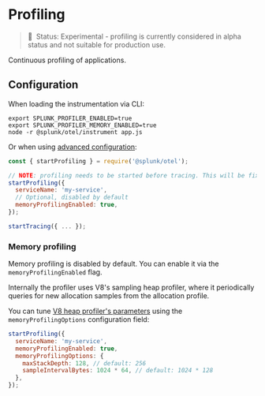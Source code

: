 # Profiling

> :construction: &nbsp;Status: Experimental - profiling is currently considered in alpha status and not suitable for production use.

Continuous profiling of applications.

## Configuration

When loading the instrumentation via CLI:

```
export SPLUNK_PROFILER_ENABLED=true
export SPLUNK_PROFILER_MEMORY_ENABLED=true
node -r @splunk/otel/instrument app.js
```

Or when using [advanced configuration](advanced-config.md):

```javascript
const { startProfiling } = require('@splunk/otel');

// NOTE: profiling needs to be started before tracing. This will be fixed in future versions.
startProfiling({
  serviceName: 'my-service',
  // Optional, disabled by default
  memoryProfilingEnabled: true,
});

startTracing({ ... });
```


### Memory profiling

Memory profiling is disabled by default. You can enable it via the `memoryProfilingEnabled` flag.

Internally the profiler uses V8's sampling heap profiler, where it periodically queries for new allocation samples from the allocation profile.

You can tune [V8 heap profiler's parameters](https://v8.github.io/api/head/classv8_1_1HeapProfiler.html#a6b9450bbf1f4e1a4909df92d4df4a174) using the `memoryProfilingOptions` configuration field:

```javascript
startProfiling({
  serviceName: 'my-service',
  memoryProfilingEnabled: true,
  memoryProfilingOptions: {
    maxStackDepth: 128, // default: 256
    sampleIntervalBytes: 1024 * 64, // default: 1024 * 128
  },
});
```
